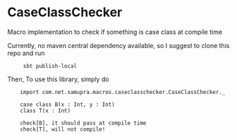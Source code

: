 # CaseClassChecker
Macro implementation to check if something is case class at compile time

Currently, no maven central dependency available, so I suggest to clone this repo and run
```
     sbt publish-local
```

Then, To use this library, simply do

```
    import com.net.samupra.macros.caseclasschecker.CaseClassChecker._

    case class B(x : Int, y : Int)
    class T(x : Int)

    check[B], it should pass at compile time
    check[T], will not compile!

```

